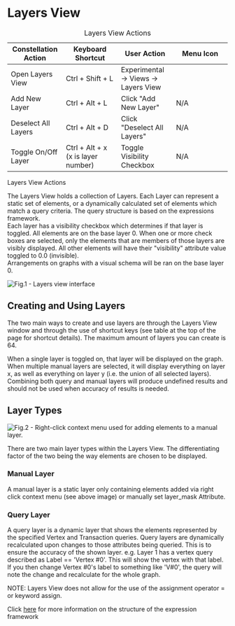# Layers View

<table class="table table-striped">
<caption>Layers View Actions</caption>
<colgroup>
<col style="width: 25%" />
<col style="width: 25%" />
<col style="width: 25%" />
<col style="width: 25%" />
</colgroup>
<thead>
<tr class="header">
<th>Constellation Action</th>
<th>Keyboard Shortcut</th>
<th>User Action</th>
<th>Menu Icon</th>
</tr>
</thead>
<tbody>
<tr class="odd">
<td>Open Layers View</td>
<td>Ctrl + Shift + L</td>
<td>Experimental -&gt; Views -&gt; Layers View</td>
<td><div style="text-align: center">
<img src="../constellation/CoreLayersView/src/au/gov/asd/tac/constellation/views/layers/docs/resources/layers-view.png" width="16" height="16" />
</div></td>
</tr>
<tr class="even">
<td>Add New Layer</td>
<td>Ctrl + Alt + L</td>
<td>Click "Add New Layer"</td>
<td>N/A</td>
</tr>
<tr class="odd">
<td>Deselect All Layers</td>
<td>Ctrl + Alt + D</td>
<td>Click "Deselect All Layers"</td>
<td>N/A</td>
</tr>
<tr class="even">
<td>Toggle On/Off Layer</td>
<td>Ctrl + Alt + x (x is layer number)</td>
<td>Toggle Visibility Checkbox</td>
<td>N/A</td>
</tr>
</tbody>
</table>

Layers View Actions

The Layers View holds a collection of Layers. Each Layer can represent a
static set of elements, or a dynamically calculated set of elements
which match a query criteria. The query structure is based on the
expressions framework.  
Each layer has a visibility checkbox which determines if that layer is
toggled. All elements are on the base layer 0. When one or more check
boxes are selected, only the elements that are members of those layers
are visibly displayed. All other elements will have their "visibility"
attribute value toggled to 0.0 (invisible).  
Arrangements on graphs with a visual schema will be ran on the base
layer 0.

![Fig.1 - Layers view
interface](../constellation/CoreLayersView/src/au/gov/asd/tac/constellation/views/layers/docs/resources/layers-view-example.png)

  

## Creating and Using Layers

The two main ways to create and use layers are through the Layers View
window and through the use of shortcut keys (see table at the top of the
page for shortcut details). The maximum amount of layers you can create
is 64.

When a single layer is toggled on, that layer will be displayed on the
graph. When multiple manual layers are selected, it will display
everything on layer x, as well as everything on layer y (i.e. the union
of all selected layers). Combining both query and manual layers will
produce undefined results and should not be used when accuracy of
results is needed.

## Layer Types

![Fig.2 - Right-click context menu used for adding elements to a manual
layer.](../constellation/CoreLayersView/src/au/gov/asd/tac/constellation/views/layers/docs/resources/layers-context.png)

  

There are two main layer types within the Layers View. The
differentiating factor of the two being the way elements are chosen to
be displayed.

### Manual Layer

A manual layer is a static layer only containing elements added via
right click context menu (see above image) or manually set layer_mask
Attribute.

### Query Layer

A query layer is a dynamic layer that shows the elements represented by
the specified Vertex and Transaction queries. Query layers are
dynamically recalculated upon changes to those attributes being queried.
This is to ensure the accuracy of the shown layer. e.g. Layer 1 has a
vertex query described as Label == 'Vertex #0'. This will show the
vertex with that label. If you then change Vertex #0's label to
something like 'V#0', the query will note the change and recalculate for
the whole graph.

NOTE: Layers View does not allow for the use of the assignment operator
= or keyword assign.

Click
[here](../constellation/CoreGraphFramework/src/au/gov/asd/tac/constellation/graph/docs/expressions-framework.md)
for more information on the structure of the expression framework
